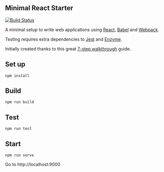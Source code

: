 Minimal React Starter
---
[![Build Status](https://travis-ci.org/caroleolivier/minimal-react-starter.svg?branch=master)](https://travis-ci.org/caroleolivier/minimal-react-starter)

A minimal setup to write web applications using [React](https://facebook.github.io/react/), [Babel](https://babeljs.io/) and [Webpack](https://webpack.js.org/).

Testing requires extra dependencies to [Jest](https://facebook.github.io/jest/) and [Enzyme](http://airbnb.io/enzyme/).

Initially created thanks to this great [7-step walkthrough](http://andrewhfarmer.com/build-your-own-starter/#0-intro) guide.


Set up
---
```
npm install
```

Build
---
```
npm run build
```

Test
---
```
npm run test
```

Start
---
```
npm run serve
```
Go to http://localhost:9000
